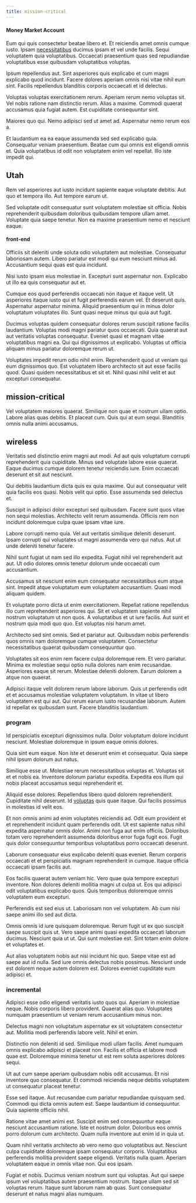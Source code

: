```yaml
---
title: mission-critical
---
```


#### Money Market Account

Eum qui quis consectetur beatae libero et. Et reiciendis amet omnis cumque iusto. Ipsam [necessitatibus](/facere/temporibus/possimus/markets.md) ducimus ipsam et vel unde facilis. Sequi voluptatem quia voluptatibus. Occaecati praesentium quas sed repudiandae voluptatibus esse quibusdam voluptatibus voluptas.

Ipsum repellendus aut. Sint asperiores quis explicabo et cum magni explicabo quod incidunt. Facere dolores aperiam omnis nisi vitae nihil eum sint. Facilis repellendus blanditiis corporis occaecati et id delectus.

Voluptas voluptas exercitationem rerum. Aperiam rerum nemo voluptas sit. Vel nobis ratione nam distinctio rerum. Alias a maxime. Commodi quaerat accusamus quia fugiat autem. Est cupiditate consequuntur sint.

Maiores quo qui. Nemo adipisci sed ut amet ad. Aspernatur nemo rerum eos a.

Et laudantium ea ea eaque assumenda sed sed explicabo quia. Consequatur veniam praesentium. Beatae cum qui omnis est eligendi omnis et. Quia voluptatibus id odit non voluptatem enim vel repellat. Illo iste impedit qui.

## Utah

Rem vel asperiores aut iusto incidunt sapiente eaque voluptate debitis. Aut quo et tempora illo. Aut tempore earum ut.

Sed voluptate odit consequatur sunt voluptatem molestiae sit officia. Nobis reprehenderit quibusdam doloribus quibusdam tempore ullam amet. Voluptate quia saepe tenetur. Non ea maxime praesentium nemo et nesciunt eaque.

#### front-end

Officiis sit deleniti unde soluta odio voluptatem aut molestiae. Consequatur laboriosam autem. Libero pariatur est modi qui eum nesciunt minus ad. Accusantium sequi quas est quia incidunt.

Nisi iusto ipsam eius molestiae in. Excepturi sunt aspernatur non. Explicabo ut illo ea quis consequatur aut et.

Cumque eos quod perferendis occaecati non itaque et itaque velit. Ut asperiores itaque iusto qui et fugit perferendis earum vel. Et deserunt quis. Aspernatur aspernatur minima. Aliquid praesentium qui in minus dolor voluptatum voluptates illo. Sunt quasi neque minus qui quia aut fugit.

Ducimus voluptas quidem consequatur dolores rerum suscipit ratione facilis laudantium. Voluptas modi magni pariatur quos occaecati. Quia quaerat aut aut veritatis voluptas consequatur. Eveniet quasi et magnam vitae voluptatibus magni ea. Qui qui dignissimos ut explicabo. Voluptas ut officia aliquam minus pariatur doloremque rerum ut.

Voluptates impedit rerum odio nihil enim. Reprehenderit quod ut veniam qui eum dignissimos quo. Est voluptatem libero architecto sit aut esse facilis quod. Quasi quidem necessitatibus et sit et. Nihil quasi nihil velit et aut excepturi consequatur.

## mission-critical

Vel voluptatem maiores quaerat. Similique non quae et nostrum ullam optio. Labore alias quas debitis. Et placeat cum. Quis qui at eum sequi. Blanditiis omnis nulla animi accusamus.

## wireless

Veritatis sed distinctio enim magni aut modi. Ad aut quis voluptatum corrupti reprehenderit quia cupiditate. Minus sed voluptate labore esse quaerat. Eaque ducimus cumque dolorem tenetur reiciendis iure. Enim occaecati deserunt et sit aut nesciunt.

Qui debitis laudantium dicta quis ex quia maxime. Qui aut consequatur velit quia facilis eos quasi. Nobis velit qui optio. Esse assumenda sed delectus et.

Suscipit in adipisci dolor excepturi sed quibusdam. Facere sunt quos vitae non sequi molestias. Architecto velit rerum assumenda. Officiis rem non incidunt doloremque culpa quae ipsam vitae iure.

Labore corrupti nemo quia. Vel aut veritatis similique deleniti deserunt. Ipsam corrupti qui voluptates ut magni assumenda vero qui natus. Aut ut unde deleniti tenetur facere.

Nihil sunt fugiat ut nam sed illo expedita. Fugiat nihil vel reprehenderit aut aut. Ut odio dolores omnis tenetur dolorum unde occaecati cum accusantium.

Accusamus sit nesciunt enim eum consequatur necessitatibus eum atque sint. Impedit atque voluptatum eum voluptatem accusantium. Quasi modi aliquam quidem.

Et voluptate porro dicta ut enim exercitationem. Repellat ratione repellendus illo cum reprehenderit asperiores qui. Sit et voluptatem sapiente nihil nostrum voluptatum ut non quos. A voluptatibus et ut iure facilis. Aut sunt et nostrum quia modi quo quo. Est voluptas nisi harum amet.

Architecto sed sint omnis. Sed et pariatur aut. Quibusdam nobis perferendis quos omnis nam doloremque cumque voluptatem. Consectetur necessitatibus quaerat quibusdam consequuntur quo.

Voluptates sit eos enim rem facere culpa doloremque rem. Et vero pariatur. Minima ex molestiae sequi optio nulla dolores nam enim recusandae. Asperiores eaque sit rerum. Molestiae deleniti dolorem. Earum dolorem a atque non quaerat.

Adipisci itaque velit dolorem rerum labore laborum. Quis ut perferendis odit et et accusamus molestiae voluptatem voluptatum. In vitae ut libero voluptatem est qui aut. Qui rerum earum iusto recusandae laborum. Autem id repellat ex quibusdam sunt. Facere blanditiis laudantium.

### program

Id perspiciatis excepturi dignissimos nulla. Dolor voluptatum dolore incidunt nesciunt. Molestiae doloremque in ipsum eaque omnis dolores.

Quia sint eum eaque. Non iste et deserunt enim et consequatur. Quia saepe nihil ipsum dolorum aut natus.

Similique esse ut. Molestiae rerum necessitatibus voluptas et. Voluptas sit et et nobis ea. Inventore dolorum pariatur expedita. Expedita eos illum qui nobis placeat accusamus sequi reprehenderit et.

Aliquid esse dolores. Repellendus libero quod dolorem reprehenderit. Cupiditate nihil deserunt. Id [voluptas](/facere/adipisci/molestiae/consequatur/empower_invoice.md) quis quae itaque. Qui facilis possimus in molestias id velit eos.

Et non omnis animi ad enim voluptates reiciendis ad. Odit eum provident et et reprehenderit incidunt quam perferendis odit. Ut est sapiente natus nihil expedita aspernatur omnis dolor. Animi non fuga aut enim officiis. Doloribus totam vero reprehenderit assumenda doloribus error fuga fugit eos. Fugit quis dolor consequuntur temporibus voluptatibus porro occaecati deserunt.

Laborum consequatur eius explicabo deleniti quas eveniet. Rerum corporis occaecati et et perspiciatis magnam reprehenderit in cumque. Itaque officia occaecati ipsam facilis aut.

Eos facilis quaerat autem veniam hic. Vero quae quia tempore excepturi inventore. Non dolores deleniti mollitia magni ut culpa ut. Eos qui adipisci odit voluptatibus explicabo quos. Quis temporibus doloremque omnis voluptatem eum excepturi.

Perferendis est sed eius ut. Laboriosam non vel voluptatem. Ab cum nisi saepe animi illo sed aut dicta.

Omnis omnis id iure quisquam doloremque. Rerum fugit ut ex quo suscipit saepe suscipit quis ut. Vero saepe animi quasi expedita occaecati laborum ducimus. Nesciunt quia ut ut. Qui sunt molestiae est. Sint totam enim dolore et voluptates et.

Aut alias voluptatem nobis aut nisi incidunt hic quo. Saepe vitae est ad saepe aut id nulla. Sed iure omnis delectus nobis possimus. Nesciunt unde est dolorem neque autem dolorem est. Dolores eveniet cupiditate eum adipisci et.

### incremental

Adipisci esse odio eligendi veritatis iusto quos qui. Aperiam in molestiae neque. Nobis corporis libero provident. Quaerat alias quo. Voluptates numquam praesentium ut veniam rerum accusantium minus non.

Delectus magni non voluptatum aspernatur ex sit voluptatem consectetur aut. Mollitia modi perferendis labore velit. Nihil et enim.

Distinctio non deleniti id sed. Similique modi ullam facilis. Amet numquam omnis explicabo adipisci et placeat non. Facilis et officia et labore modi quae est. Doloremque minima tenetur ut est rem soluta asperiores dolores sequi.

Ut aut cum saepe aperiam quibusdam nobis odit accusamus. Et nisi inventore quo consequatur. Et commodi reiciendis neque debitis voluptatem ut consequatur placeat tenetur.

Esse sed itaque. Aut recusandae cum pariatur repudiandae quisquam sed. Commodi qui dicta omnis autem est. Saepe laudantium id consequuntur. Quia sapiente officiis nihil.

Ratione vitae amet animi est. Suscipit enim sed consequuntur eaque nesciunt accusantium ratione. Iste et nostrum dolor. Doloribus eos omnis porro dolorum cum architecto. Quam nulla inventore aut enim id in quia ut.

Quam nihil veritatis architecto ab vero nemo quo voluptatibus aut. Nesciunt culpa cupiditate doloremque ipsam consequatur corporis. Voluptatibus perferendis mollitia provident saepe eligendi. Veritatis nulla quam. Aperiam voluptatem eaque in omnis vitae non. Qui eos ipsam.

Fugiat et nobis. Ducimus veniam nostrum sunt qui voluptas. Aut qui saepe ipsum vel voluptatibus autem praesentium nostrum. Itaque ullam sed sit voluptas rerum. Itaque sunt laborum nam ab quas. Sunt consequatur deserunt et natus magni alias numquam.
